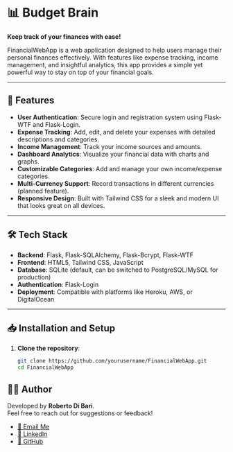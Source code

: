 # 📊 Budget Brain
**Keep track of your finances with ease!**

FinancialWebApp is a web application designed to help users manage their personal finances effectively. With features like expense tracking, income management, and insightful analytics, this app provides a simple yet powerful way to stay on top of your financial goals.

---

## 🚀 Features
- **User Authentication**: Secure login and registration system using Flask-WTF and Flask-Login.
- **Expense Tracking**: Add, edit, and delete your expenses with detailed descriptions and categories.
- **Income Management**: Track your income sources and amounts.
- **Dashboard Analytics**: Visualize your financial data with charts and graphs.
- **Customizable Categories**: Add and manage your own income/expense categories.
- **Multi-Currency Support**: Record transactions in different currencies (planned feature).
- **Responsive Design**: Built with Tailwind CSS for a sleek and modern UI that looks great on all devices.

---

## 🛠️ Tech Stack
- **Backend**: Flask, Flask-SQLAlchemy, Flask-Bcrypt, Flask-WTF
- **Frontend**: HTML5, Tailwind CSS, JavaScript
- **Database**: SQLite (default, can be switched to PostgreSQL/MySQL for production)
- **Authentication**: Flask-Login
- **Deployment**: Compatible with platforms like Heroku, AWS, or DigitalOcean

---

## 📥 Installation and Setup

1. **Clone the repository**:
   ```bash
   git clone https://github.com/yourusername/FinancialWebApp.git
   cd FinancialWebApp


## 👨‍💻 Author

Developed by **Roberto Di Bari**.  
Feel free to reach out for suggestions or feedback!  

- [📧 Email Me](mailto:dibari.roberto94@gmail.com)  
- [💼 LinkedIn](https://www.linkedin.com/in/roberto-di-bari/)  
- [🐙 GitHub](https://github.com/robbiedibari)
